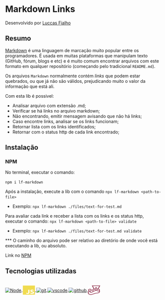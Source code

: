 # Markdown Links

Desenvolvido por [Luccas Fialho](https://github.com/luccas-fialho)

## Resumo

[Markdown](https://pt.wikipedia.org/wiki/Markdown) é uma linguagem de marcação
muito popular entre os programadores. É usada em muitas plataformas que
manipulam texto (GitHub, fórum, blogs e etc) e é muito comum encontrar arquivos
com este formato em qualquer repositório (começando pelo tradicional
`README.md`).

Os arquivos `Markdown` normalmente contém _links_ que podem estar
quebrados, ou que já não são válidos, prejudicando muito o valor da
informação que está ali.

Com esta lib é possivel:
- Analisar arquivo com extensão .md;
- Verificar se há links no arquivo markdown;
- Não encontrando, emitir mensagem avisando que não há links;
- Caso encontre links, analisar se os links funcionam;
- Retornar lista com os links identificados;
- Retornar com o status http de cada link encontrado;


## Instalação

### NPM

No terminal, executar o comando:

`npm i lf-markdown`

Após a instalação, execute a lib com o comando `npx lf-markdown <path-to-file>`

* Exemplo: `npx lf-markdown ./files/text-for-test.md`

Para avaliar cada link e receber a lista com os links e os status http, executar o comando:
`npx lf-markdown <path-to-file> validate`

* Exemplo: `npx lf-markdown ./files/text-for-test.md validate`

***  O caminho do arquivo pode ser relativo ao diretório de onde você está executando a lib, ou absoluto.

Link no [NPM](https://www.npmjs.com/package/lf-markdown)

## Tecnologias utilizadas

<div align="inline_block">
  <a href="https://github.com/luccas-fialho">
</div>
  
<div style="display: inline_block"><br>

  <img  align="center" alt="Node" height="30" width="40" src="https://cdn.jsdelivr.net/gh/devicons/devicon/icons/nodejs/nodejs-original.svg" />
  <img title="Javascript" align="center" alt="Js" height="30" width="40" src="https://raw.githubusercontent.com/devicons/devicon/master/icons/javascript/javascript-plain.svg">
  <img title="Git" align="center" alt="git" height="30" width="40" src="https://cdn.jsdelivr.net/gh/devicons/devicon/icons/git/git-original.svg" />
  <img title="VScode" align="center" alt="vscode" height="30" width="40" src="https://cdn.jsdelivr.net/gh/devicons/devicon/icons/vscode/vscode-original.svg" />
  <img title="Github" align="center" alt="github" height="30" width="40" src="https://cdn.jsdelivr.net/gh/devicons/devicon/icons/github/github-original.svg" />
  <img title="Jest" align="center" alt="Jest" height="30" width="40" src="https://raw.githubusercontent.com/devicons/devicon/1119b9f84c0290e0f0b38982099a2bd027a48bf1/icons/jest/jest-plain.svg" />
  
</div><br>